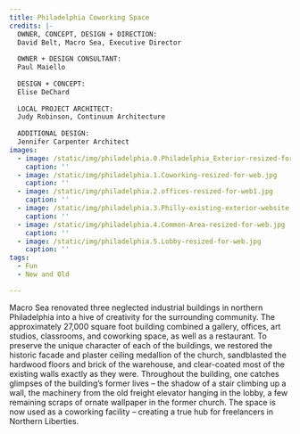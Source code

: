 ```yaml
---
title: Philadelphia Coworking Space
credits: |-
  OWNER, CONCEPT, DESIGN + DIRECTION:  
  David Belt, Macro Sea, Executive Director  
    
  OWNER + DESIGN CONSULTANT:  
  Paul Maiello  
    
  DESIGN + CONCEPT:  
  Elise DeChard  
    
  LOCAL PROJECT ARCHITECT:  
  Judy Robinson, Continuum Architecture  
    
  ADDITIONAL DESIGN:  
  Jennifer Carpenter Architect
images:
  - image: /static/img/philadelphia.0.Philadelphia_Exterior-resized-for-web.jpg
    caption: ''
  - image: /static/img/philadelphia.1.Coworking-resized-for-web.jpg
    caption: ''
  - image: /static/img/philadelphia.2.offices-resized-for-web1.jpg
    caption: ''
  - image: /static/img/philadelphia.3.Philly-existing-exterior-website.jpg
    caption: ''
  - image: /static/img/philadelphia.4.Common-Area-resized-for-web.jpg
    caption: ''
  - image: /static/img/philadelphia.5.Lobby-resized-for-web.jpg
    caption: ''
tags:
  - Fun
  - New and Old

---
```

Macro Sea renovated three neglected industrial buildings in northern Philadelphia into a hive of creativity for the surrounding community. The approximately 27,000 square foot building combined a gallery, offices, art studios, classrooms, and coworking space, as well as a restaurant. To preserve the unique character of each of the buildings, we restored the historic facade and plaster ceiling medallion of the church, sandblasted the hardwood floors and brick of the warehouse, and clear-coated most of the existing walls exactly as they were. Throughout the building, one catches glimpses of the building’s former lives – the shadow of a stair climbing up a wall, the machinery from the old freight elevator hanging in the lobby, a few remaining scraps of ornate wallpaper in the former church. The space is now used as a coworking facility – creating a true hub for freelancers in Northern Liberties.